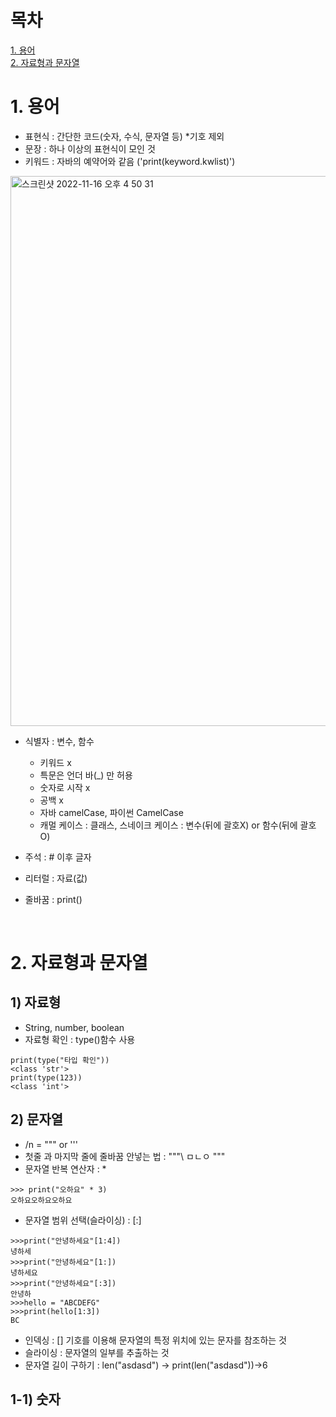 # 목차
[1. 용어](#1-용어)<br>
[2. 자료형과 문자열](#2-자료형과-문자열)<br>


# 1. 용어
* 표현식 : 간단한 코드(숫자, 수식, 문자열 등) *기호 제외
* 문장 : 하나 이상의 표현식이 모인 것
* 키워드 : 자바의 예약어와 같음 ('print(keyword.kwlist)')
<img width="880" alt="스크린샷 2022-11-16 오후 4 50 31" src="https://user-images.githubusercontent.com/117712307/202119525-6010ca59-3c43-4bcd-a1bc-ce2ddde62aaa.png">

* 식별자 : 변수, 함수
    * 키워드 x
    * 특문은 언더 바(_) 만 허용
    * 숫자로 시작 x
    * 공백 x
    * 자바 camelCase, 파이썬 CamelCase
    * 캐멀 케이스 : 클래스, 스네이크 케이스 : 변수(뒤에 괄호X) or 함수(뒤에 괄호O)

* 주석 : # 이후 글자
* 리터럴 : 자료(값)
* 줄바꿈 : print()

<br>

# 2. 자료형과 문자열

## 1) 자료형
* String, number, boolean
* 자료형 확인 : type()함수 사용
```
print(type("타입 확인"))
<class 'str'>
print(type(123))
<class 'int'>
```

## 2) 문자열
* /n = """ or '''
* 첫줄 과 마지막 줄에 줄바꿈 안넣는 법 : """\ ㅁㄴㅇ \"""
* 문자열 반복 연산자 : *
```
>>> print("오하요" * 3)
오하요오하요오하요
```
* 문자열 범위 선택(슬라이싱) : [:]
```
>>>print("안녕하세요"[1:4])
녕하세
>>>print("안녕하세요"[1:])
녕하세요
>>>print("안녕하세요"[:3])
안녕하
>>>hello = "ABCDEFG"
>>>print(hello[1:3])
BC
```
* 인덱싱 : [] 기호를 이용해 문자열의 특정 위치에 있는 문자를 참조하는 것
* 슬라이싱 : 문자열의 일부를 추출하는 것
* 문자열 길이 구하기 : len("asdasd") -> print(len("asdasd"))->6

## 1-1) 숫자

